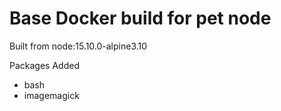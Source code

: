 # Base Docker build for pet node

Built from node:15.10.0-alpine3.10 

Packages Added

- bash
- imagemagick

<!-- ImageMagick? certbot? -->